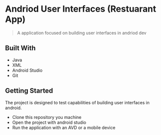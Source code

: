 # Andriod User Interfaces (Restuarant App)

> A application focused on building user interfaces in andriod dev

## Built With

- Java
- XML
- Android Studio
- Git

## Getting Started

The project is designed to test capabilities of building user interfaces in android.
- Clone this repository you machine
- Open the project with android studio
- Run the application with an AVD or a mobile device
